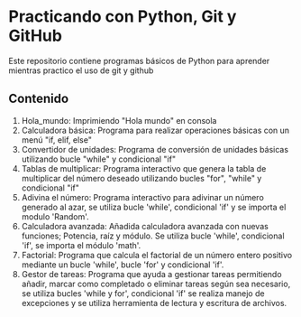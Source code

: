 # Practicando con Python, Git y GitHub

Este repositorio contiene programas básicos de Python para aprender mientras practico el uso de git y github

## Contenido

1. Hola_mundo:  Imprimiendo "Hola mundo" en consola
2. Calculadora básica:  Programa para realizar operaciones básicas con un menú "if, elif, else"   
3. Convertidor de unidades:  Programa de conversión de unidades básicas utilizando bucle "while" y condicional "if"
4. Tablas de multiplicar:  Programa interactivo que genera la tabla de multiplicar del número deseado utilizando bucles "for", "while" y condicional "if"
5. Adivina el número: Programa interactivo para adivinar un número generado al azar, se utiliza bucle 'while', condicional 'if' y se importa el modulo 'Random'.
6. Calculadora avanzada: Añadida calculadora avanzada con nuevas funciones; Potencia, raíz y módulo. Se utiliza bucle 'while', condicional 'if', se importa el módulo 'math'.
7. Factorial: Programa que calcula el factorial de un número entero positivo mediante un bucle 'while', bucle 'for' y condicional 'if'.
8. Gestor de tareas: Programa que ayuda a gestionar tareas permitiendo añadir, marcar como completado o eliminar tareas según sea necesario, se utiliza bucles 'while y for', condicional 'if' se realiza manejo de excepciones y se utiliza herramienta de lectura y escritura de archivos.

